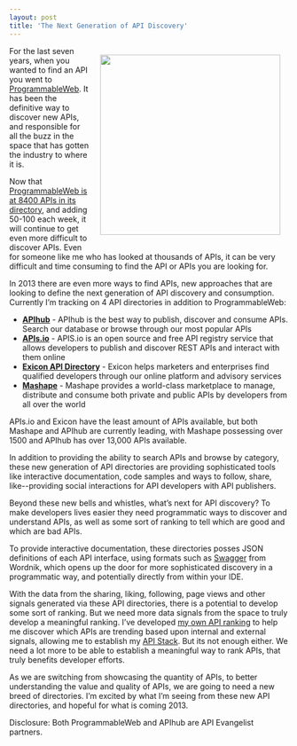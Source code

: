 ```yaml
---
layout: post
title: 'The Next Generation of API Discovery'
---
```

<p><img style="padding: 15px;" src="https://s3.amazonaws.com/kinlane-productions/Tag-Cloud-API-Discovery.png" alt="" width="325" align="right" /></p>
<p>For the last seven years, when you wanted to find an API you went to <a href="http://programmableweb.com">ProgrammableWeb</a>.  It has been the definitive way to discover new APIs, and responsible for all the buzz in the space that has gotten the industry to where it is.</p>
<p>Now that <a href="http://www.programmableweb.com/apis/directory">ProgrammableWeb is at 8400 APIs in its directory</a>, and adding 50-100 each week, it will continue to get even more difficult to discover APIs.  Even for someone like me who has looked at thousands of APIs, it can be very difficult and time consuming to find the API or APIs you are looking for.</p>
<p>In 2013 there are even more ways to find APIs, new approaches that are looking to define the next generation of API discovery and consumption.  Currently I&rsquo;m tracking on 4 API directories in addition to ProgrammableWeb:</p>
<ul class="mainlist">
<li><strong><a title="APihub" href="http://www.apihub.com/">APIhub</a></strong> - APIhub is the best way to publish, discover and consume APIs. Search our database or browse through our most popular APIs</li>
<li><strong><a title="APIs.io" href="http://apis.io/">APIs.io</a></strong> - APIS.io is an open source and free API registry service that allows developers to publish and discover REST APIs and interact with them online</li>
<li><strong><a href="http://www.exiconglobal.com/api-dir/">Exicon API Directory</a></strong> - Exicon helps marketers and enterprises find qualified developers through our online platform and advisory services</li>
<li><strong><a title="Mashape" href="https://www.mashape.com/">Mashape</a></strong> - Mashape provides a world-class marketplace to manage, distribute and consume both private and public APIs by developers from all over the world</li>
</ul>
<p>APIs.io and Exicon have the least amount of APIs available, but both Mashape and APIhub are currently leading, with Mashape possessing over 1500 and APIhub has over 13,000 APIs available.</p>
<p>In addition to providing the ability to search APIs and browse by category, these new generation of API directories are providing sophisticated tools like interactive documentation, code samples and ways to follow, share, like--providing social interactions for API developers with API publishers.</p>
<p>Beyond these new bells and whistles, what&rsquo;s next for API discovery?  To make developers lives easier they need programmatic ways to discover and understand APIs, as well as some sort of ranking to tell which are good and which are bad APIs.</p>
<p>To provide interactive documentation, these directories posses JSON definitions of each API interface, using formats such as <a title="Swagger" href="http://apievangelist.com/2011/11/09/can-swagger-deliver-a-restful-api-discovery-service/">Swagger</a> from Wordnik, which opens up the door for more sophisticated discovery in a programmatic way, and potentially directly from within your IDE.</p>
<p>With the  data from the sharing, liking, following, page views and other signals generated via these API directories, there is a potential to develop some sort of ranking.  But we need more data signals from the space to truly develop a meaningful ranking.  I&rsquo;ve developed <a title="API Ranking" href="http://theapistack.com/ranking.html">my own API ranking</a> to help me discover which APIs are trending based upon internal and external signals, allowing me to establish my <a href="http://apistack.com">API Stack</a>.  But its not enough either.  We need a lot more to be able to establish a meaningful way to rank APIs, that truly benefits developer efforts.</p>
<p>As we are switching from showcasing the quantity of APIs, to better understanding the value and quality of APIs, we are going to need a new breed of directories.  I&rsquo;m excited by what I&rsquo;m seeing from these new API directories, and hopeful for what is coming 2013.</p>
<p>Disclosure:  Both ProgrammableWeb and APIhub are API Evangelist partners.</p>